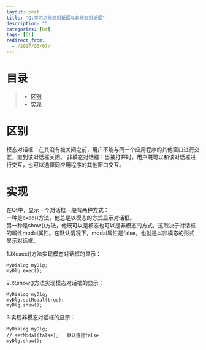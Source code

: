 ```yaml
---
layout: post
title: "Qt学习之模态对话框与非模态对话框"
description: ""
categories: [Qt]
tags: [Qt]
redirect_from:
  - /2017/03/07/
---
```


# 目录  

> * [区别](#one)
> * [实现](#two)


<a name="one"></a>

# 区别  

模态对话框：在其没有被关闭之前，用户不能与同一个应用程序的其他窗口进行交互，直到该对话框关闭。
非模态对话框：当被打开时，用户既可以和该对话框进行交互，也可以选择同应用程序的其他窗口交互。


<a name="two"></a>

# 实现  

在Qt中，显示一个对话框一般有两种方式：  
一种是exec()方法，他总是以模态的方式显示对话框。  
另一种是show()方法，他既可以是模态也可以是非模态的方式，这取决于对话框的属性modal属性。在默认情况下，modal属性是false，也就是以非模态的形式显示对话框。  

1.以exec()方法实现模态对话框的显示：  
~~~
MyDialog myDlg;
myDlg.exec();
~~~
2.以show()方法实现模态对话框的显示：
~~~
MyDialog myDlg;
myDlg.setModal(true);
myDlg.show();
~~~
3.实现非模态对话框的显示：
~~~
MyDialog myDlg;
// setModal(false);   默认值是false
myDlg.show();
~~~
